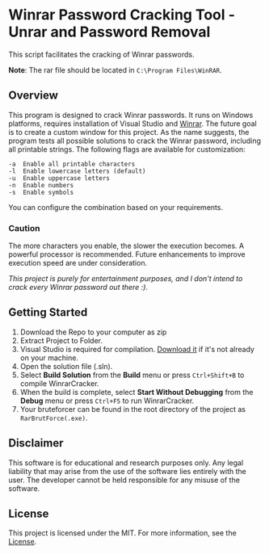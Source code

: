 # Winrar Password Cracking Tool - Unrar and Password Removal

This script facilitates the cracking of Winrar passwords.


**Note**: The rar file should be located in `C:\Program Files\WinRAR`.

## Overview

This program is designed to crack Winrar passwords. It runs on Windows platforms, requires installation of Visual Studio and [Winrar](https://www.win-rar.com/start.html).
The future goal is to create a custom window for this project.
As the name suggests, the program tests all possible solutions to crack the Winrar password, including all printable strings.
The following flags are available for customization:

```
-a  Enable all printable characters
-l  Enable lowercase letters (default)
-u  Enable uppercase letters
-n  Enable numbers
-s  Enable symbols
```

You can configure the combination based on your requirements.


### Caution
The more characters you enable, the slower the execution becomes. A powerful processor is recommended. Future enhancements to improve execution speed are under consideration.

_This project is purely for entertainment purposes, and I don't intend to crack every Winrar password out there :)_.

## Getting Started
1. Download the Repo to your computer as zip
2. Extract Project to Folder.
3. Visual Studio is required for compilation. [Download it](https://visualstudio.microsoft.com/en/thank-you-downloading-visual-studio/?sku=Community&channel=Release&version=VS2022&source=VSLandingPage&passive=false&cid=2030) if it's not already on your machine.
4. Open the solution file (.sln).
5. Select **Build Solution** from the **Build** menu or press `Ctrl+Shift+B` to compile WinrarCracker.
6. When the build is complete, select **Start Without Debugging** from the **Debug** menu or press `Ctrl+F5` to run WinrarCracker.
7. Your bruteforcer can be found in the root directory of the project as ```RarBrutForce(.exe)```.

## Disclaimer

This software is for educational and research purposes only. Any legal liability that may arise from the use of the software lies entirely with the user. The developer cannot be held responsible for any misuse of the software.

## License

This project is licensed under the MIT. For more information, see the [License](LICENSE).